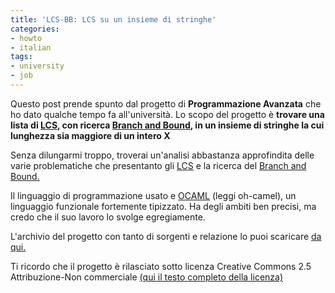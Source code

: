 ```yaml
---
title: 'LCS-BB: LCS su un insieme di stringhe'
categories:
- howto
- italian
tags:
- university
- job
---
```

Questo post prende spunto dal progetto di **Programmazione Avanzata** che ho
dato qualche tempo fa all'università. Lo scopo del progetto è **trovare una
lista di
[LCS](http://en.wikipedia.org/wiki/Longest_common_subsequence_problem), con
ricerca [Branch and Bound](http://en.wikipedia.org/wiki/Branch_and_bound), in
un insieme di stringhe la cui lunghezza sia maggiore di un intero X**

Senza dilungarmi troppo, troverai un'analisi abbastanza approfindita delle
varie problematiche che presentanto gli
[LCS](http://en.wikipedia.org/wiki/Longest_common_subsequence_problem) e la
ricerca del [Branch and Bound.](http://en.wikipedia.org/wiki/Branch_and_bound)

Il linguaggio di programmazione usato e [OCAML](http://caml.inria.fr/) (leggi
oh-camel), un linguaggio funzionale fortemente tipizzato. Ha degli ambiti ben
precisi, ma credo che il suo lavoro lo svolge egregiamente.

L'archivio del progetto con tanto di sorgenti e relazione lo puoi scaricare
[da qui.]({{site.url}}/files/Progetto_LCS-BB.zip)

Ti ricordo che il progetto è rilasciato sotto licenza Creative Commons 2.5
Attribuzione-Non commerciale [(qui il testo completo della
licenza)](http://creativecommons.org/licenses/by-nc/2.5/it/)
